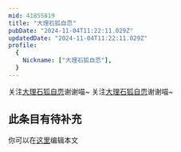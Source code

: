 ```yaml
---
mid: 41855819
title: "大理石狐自恧"
pubDate: "2024-11-04T11:22:11.029Z"
updatedDate: "2024-11-04T11:22:11.029Z"
profile:
  {
    Nickname: ["大理石狐自恧"],
  }
---
```


关注[大理石狐自恧](https://space.bilibili.com/41855819)谢谢喵~ 关注[大理石狐自恧](https://space.bilibili.com/41855819)谢谢喵~

## 此条目有待补充
你可以在[这里](https://github.com/Yuhanawa/VTuber.ICU/edit/master/src/content/v/大理石狐自恧/index.md)编辑本文

